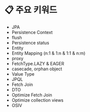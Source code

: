 # 📋 주요 키워드
+ JPA
+ Persistence Context
+ flush
+ Persistence status
+ Entity
+ Entity Mapping (n:1 & 1:n & 1:1 & n:m)
+ proxy
+ FetchType.LAZY & EAGER
+ casecade, orphan object
+ Value Type
+ JPQL
+ Fetch Join
+ DTO
+ Optimize Fetch Join
+ Optimize collection views
+ OSIV
